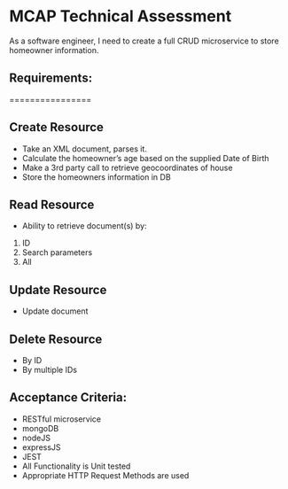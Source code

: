 # MCAP Technical Assessment

As a software engineer, I need to create a full CRUD microservice to store homeowner information.

## Requirements:

================

## Create Resource

- Take an XML document, parses it.
- Calculate the homeowner’s age based on the supplied Date of Birth
- Make a 3rd party call to retrieve geocoordinates of house
- Store the homeowners information in DB

## Read Resource

- Ability to retrieve document(s) by:

1. ID
2. Search parameters
3. All

## Update Resource

- Update document

## Delete Resource

- By ID
- By multiple IDs

## Acceptance Criteria:

- RESTful microservice
- mongoDB
- nodeJS
- expressJS
- JEST
- All Functionality is Unit tested
- Appropriate HTTP Request Methods are used
